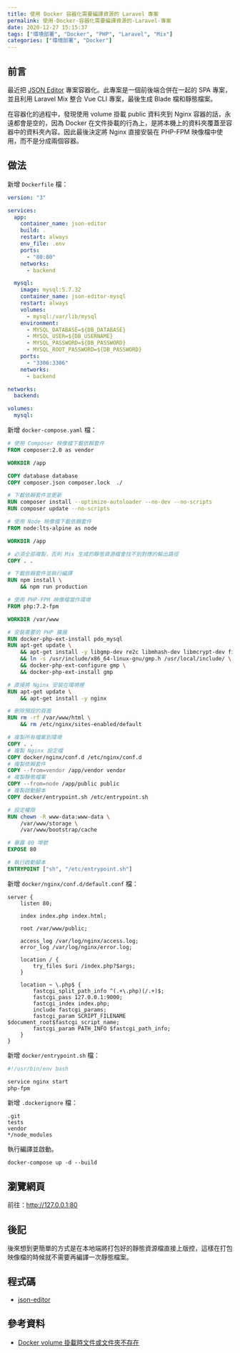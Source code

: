```yaml
---
title: 使用 Docker 容器化需要編譯資源的 Laravel 專案
permalink: 使用-Docker-容器化需要編譯資源的-Laravel-專案
date: 2020-12-27 15:15:37
tags: ["環境部署", "Docker", "PHP", "Laravel", "Mix"]
categories: ["環境部署", "Docker"]
---
```


## 前言

最近把 [JSON Editor](https://json.epoch.tw/) 專案容器化。此專案是一個前後端合併在一起的 SPA 專案，並且利用 Laravel Mix 整合 Vue CLI 專案，最後生成 Blade 檔和靜態檔案。

在容器化的過程中，發現使用 volume 掛載 public 資料夾到 Nginx 容器的話，永遠都會是空的，因為 Docker 在文件掛載的行為上，是將本機上的資料夾覆蓋至容器中的資料夾內容。因此最後決定將 Nginx 直接安裝在 PHP-FPM 映像檔中使用，而不是分成兩個容器。

## 做法

新增 `Dockerfile` 檔：

```YAML
version: "3"

services:
  app:
    container_name: json-editor
    build: .
    restart: always
    env_file: .env
    ports:
      - "80:80"
    networks:
      - backend

  mysql:
    image: mysql:5.7.32
    container_name: json-editor-mysql
    restart: always
    volumes:
      - mysql:/var/lib/mysql
    environment:
      - MYSQL_DATABASE=${DB_DATABASE}
      - MYSQL_USER=${DB_USERNAME}
      - MYSQL_PASSWORD=${DB_PASSWORD}
      - MYSQL_ROOT_PASSWORD=${DB_PASSWORD}
    ports:
      - "3306:3306"
    networks:
      - backend

networks:
  backend:

volumes:
  mysql:
```

新增 `docker-compose.yaml` 檔：

```DOCKERFILE
# 使用 Composer 映像檔下載依賴套件
FROM composer:2.0 as vendor

WORKDIR /app

COPY database database
COPY composer.json composer.lock  ./

# 下載依賴套件並更新
RUN composer install --optimize-autoloader --no-dev --no-scripts
RUN composer update --no-scripts

# 使用 Node 映像檔下載依賴套件
FROM node:lts-alpine as node

WORKDIR /app

# 必須全部複製，否則 Mix 生成的靜態資源檔會找不到對應的輸出路徑
COPY . .

# 下載依賴套件並執行編譯
RUN npm install \
    && npm run production

# 使用 PHP-FPM 映像檔當作環境
FROM php:7.2-fpm

WORKDIR /var/www

# 安裝需要的 PHP 擴展
RUN docker-php-ext-install pdo_mysql
RUN apt-get update \
    && apt-get install -y libgmp-dev re2c libmhash-dev libmcrypt-dev file \
    && ln -s /usr/include/x86_64-linux-gnu/gmp.h /usr/local/include/ \
    && docker-php-ext-configure gmp \
    && docker-php-ext-install gmp

# 直接將 Nginx 安裝在環境裡
RUN apt-get update \
    && apt-get install -y nginx

# 刪除預設的頁面
RUN rm -rf /var/www/html \
    && rm /etc/nginx/sites-enabled/default

# 複製所有檔案到環境
COPY . .
# 複製 Nginx 設定檔
COPY docker/nginx/conf.d /etc/nginx/conf.d
# 複製依賴套件
COPY --from=vendor /app/vendor vendor
# 複製靜態檔案
COPY --from=node /app/public public
# 複製啟動腳本
COPY docker/entrypoint.sh /etc/entrypoint.sh

# 設定權限
RUN chown -R www-data:www-data \
    /var/www/storage \
    /var/www/bootstrap/cache

# 暴露 80 埠號
EXPOSE 80

# 執行啟動腳本
ENTRYPOINT ["sh", "/etc/entrypoint.sh"]
```

新增 `docker/nginx/conf.d/default.conf` 檔：

```CONF
server {
    listen 80;

    index index.php index.html;

    root /var/www/public;

    access_log /var/log/nginx/access.log;
    error_log /var/log/nginx/error.log;

    location / {
        try_files $uri /index.php?$args;
    }

    location ~ \.php$ {
        fastcgi_split_path_info ^(.+\.php)(/.+)$;
        fastcgi_pass 127.0.0.1:9000;
        fastcgi_index index.php;
        include fastcgi_params;
        fastcgi_param SCRIPT_FILENAME $document_root$fastcgi_script_name;
        fastcgi_param PATH_INFO $fastcgi_path_info;
    }
}
```

新增 `docker/entrypoint.sh` 檔：

```BASH
#!/usr/bin/env bash

service nginx start
php-fpm
```

新增 `.dockerignore` 檔：

```IGNORE
.git
tests
vendor
*/node_modules
```

執行編譯並啟動。

```ENV
docker-compose up -d --build
```

## 瀏覽網頁

前往：<http://127.0.0.1:80>

## 後記

後來想到更簡單的方式是在本地端將打包好的靜態資源檔直接上版控，這樣在打包映像檔的時候就不需要再編譯一次靜態檔案。

## 程式碼

- [json-editor](https://github.com/memochou1993/json-editor/)

## 參考資料

- [Docker volume 掛載時文件或文件夾不存在](https://segmentfault.com/a/1190000015684472)

